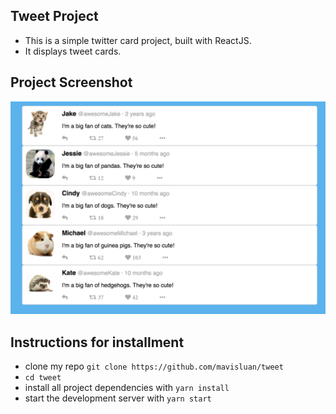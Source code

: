 ## Tweet Project

- This is a simple twitter card project, built with ReactJS. 
- It displays tweet cards.


## Project Screenshot

<img src='src/icons/twitter_project.png' width='600'>


## Instructions for installment

* clone my repo `git clone https://github.com/mavisluan/tweet`
* `cd tweet`
* install all project dependencies with `yarn install`
* start the development server with `yarn start`

